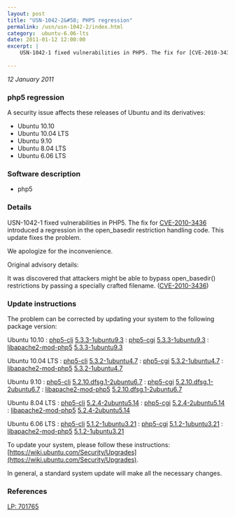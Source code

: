 ```yaml
---
layout: post
title: "USN-1042-2&#58; PHP5 regression"
permalink: /usn/usn-1042-2/index.html
category:  ubuntu-6.06-lts
date: 2011-01-12 12:00:00
excerpt: |
    USN-1042-1 fixed vulnerabilities in PHP5. The fix for [CVE-2010-3436](http://people.ubuntu.com/~ubuntu-security/cve/CVE-2010-3436) introduced a regression in the open_basedir restriction handling code. This update fixes the problem.
    
--- 
```

 
 

*12 January 2011*

### php5 regression

A security issue affects these releases of Ubuntu and its derivatives:

* Ubuntu 10.10
* Ubuntu 10.04 LTS
* Ubuntu 9.10
* Ubuntu 8.04 LTS
* Ubuntu 6.06 LTS

### Software description

* php5 

### Details

USN-1042-1 fixed vulnerabilities in PHP5. The fix for [CVE-2010-3436](http://people.ubuntu.com/~ubuntu-security/cve/CVE-2010-3436) introduced a regression in the open_basedir restriction handling code. This update fixes the problem.

We apologize for the inconvenience.

Original advisory details:

 It was discovered that attackers might be able to bypass open_basedir() restrictions by passing a specially crafted filename. ([CVE-2010-3436](http://people.ubuntu.com/~ubuntu-security/cve/CVE-2010-3436)) 

### Update instructions

The problem can be corrected by updating your system to the following package version:

Ubuntu 10.10
 : [php5-cli](https://launchpad.net/ubuntu/+source/php5) <span> [5.3.3-1ubuntu9.3](https://launchpad.net/ubuntu/+source/php5/5.3.3-1ubuntu9.3) </span> 
 : [php5-cgi](https://launchpad.net/ubuntu/+source/php5) <span> [5.3.3-1ubuntu9.3](https://launchpad.net/ubuntu/+source/php5/5.3.3-1ubuntu9.3) </span> 
 : [libapache2-mod-php5](https://launchpad.net/ubuntu/+source/php5) <span> [5.3.3-1ubuntu9.3](https://launchpad.net/ubuntu/+source/php5/5.3.3-1ubuntu9.3) </span> 

Ubuntu 10.04 LTS
 : [php5-cli](https://launchpad.net/ubuntu/+source/php5) <span> [5.3.2-1ubuntu4.7](https://launchpad.net/ubuntu/+source/php5/5.3.2-1ubuntu4.7) </span> 
 : [php5-cgi](https://launchpad.net/ubuntu/+source/php5) <span> [5.3.2-1ubuntu4.7](https://launchpad.net/ubuntu/+source/php5/5.3.2-1ubuntu4.7) </span> 
 : [libapache2-mod-php5](https://launchpad.net/ubuntu/+source/php5) <span> [5.3.2-1ubuntu4.7](https://launchpad.net/ubuntu/+source/php5/5.3.2-1ubuntu4.7) </span> 

Ubuntu 9.10
 : [php5-cli](https://launchpad.net/ubuntu/+source/php5) <span> [5.2.10.dfsg.1-2ubuntu6.7](https://launchpad.net/ubuntu/+source/php5/5.2.10.dfsg.1-2ubuntu6.7) </span> 
 : [php5-cgi](https://launchpad.net/ubuntu/+source/php5) <span> [5.2.10.dfsg.1-2ubuntu6.7](https://launchpad.net/ubuntu/+source/php5/5.2.10.dfsg.1-2ubuntu6.7) </span> 
 : [libapache2-mod-php5](https://launchpad.net/ubuntu/+source/php5) <span> [5.2.10.dfsg.1-2ubuntu6.7](https://launchpad.net/ubuntu/+source/php5/5.2.10.dfsg.1-2ubuntu6.7) </span> 

Ubuntu 8.04 LTS
 : [php5-cli](https://launchpad.net/ubuntu/+source/php5) <span> [5.2.4-2ubuntu5.14](https://launchpad.net/ubuntu/+source/php5/5.2.4-2ubuntu5.14) </span> 
 : [php5-cgi](https://launchpad.net/ubuntu/+source/php5) <span> [5.2.4-2ubuntu5.14](https://launchpad.net/ubuntu/+source/php5/5.2.4-2ubuntu5.14) </span> 
 : [libapache2-mod-php5](https://launchpad.net/ubuntu/+source/php5) <span> [5.2.4-2ubuntu5.14](https://launchpad.net/ubuntu/+source/php5/5.2.4-2ubuntu5.14) </span> 

Ubuntu 6.06 LTS
 : [php5-cli](https://launchpad.net/ubuntu/+source/php5) <span> [5.1.2-1ubuntu3.21](https://launchpad.net/ubuntu/+source/php5/5.1.2-1ubuntu3.21) </span> 
 : [php5-cgi](https://launchpad.net/ubuntu/+source/php5) <span> [5.1.2-1ubuntu3.21](https://launchpad.net/ubuntu/+source/php5/5.1.2-1ubuntu3.21) </span> 
 : [libapache2-mod-php5](https://launchpad.net/ubuntu/+source/php5) <span> [5.1.2-1ubuntu3.21](https://launchpad.net/ubuntu/+source/php5/5.1.2-1ubuntu3.21) </span> 

To update your system, please follow these instructions: [https://wiki.ubuntu.com/Security/Upgrades](https://wiki.ubuntu.com/Security/Upgrades).

In general, a standard system update will make all the necessary changes. 

### References

 
 [LP: 701765](https://launchpad.net/bugs/701765)
 

